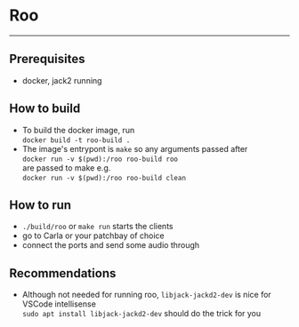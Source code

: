 # Roo
---
## Prerequisites
 - docker, jack2 running
## How to build
 - To build the docker image, run   
 `docker build -t roo-build .`
 - The image's entrypont is `make` so any arguments passed after  
 `docker run -v $(pwd):/roo roo-build roo`  
  are passed to make e.g.  
  `docker run -v $(pwd):/roo roo-build clean`


## How to run
 - `./build/roo` or `make run` starts the clients
 - go to Carla or your patchbay of choice
 - connect the ports and send some audio through

 ## Recommendations
  - Although not needed for running roo, `libjack-jackd2-dev` is nice for VSCode intellisense  
   `sudo apt install libjack-jackd2-dev` should do the trick for you